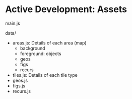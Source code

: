 # Active Development: Assets

main.js

data/
- areas.js:
  Details of each area (map)
  - background
  - foreground: objects
  - geos
  - figs
  - recurs
- tiles.js:
  Details of each tile type
- geos.js
- figs.js
- recurs.js
